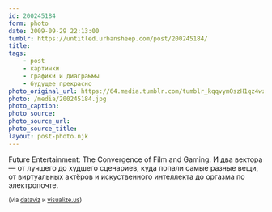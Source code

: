 ```yaml
---
id: 200245184
form: photo
date: 2009-09-29 22:13:00
tumblr: https://untitled.urbansheep.com/post/200245184/
title:
tags:
    - post
    - картинки
    - графики и диаграммы
    - будущее прекрасно
photo_original_url: https://64.media.tumblr.com/tumblr_kqqvymOszH1qz4wzio1_1280.jpg
photo: /media/200245184.jpg
photo_caption: 
photo_source:
photo_source_url:
photo_source_title:
layout: post-photo.njk
---
```


<p>Future Entertainment: The Convergence of Film and Gaming. И два вектора — от лучшего до худшего сценариев, куда попали самые разные вещи, от виртуальных актёров и искуственного интеллекта до оргазма по электропочте.</p>

<p><small>(via <a href="http://dataviz.tumblr.com/post/200052890">dataviz</a> и <a href="http://vi.sualize.us/view/d6c290d143438fc78a8d6ed4544d0422/">visualize.us</a>)</small></p>
